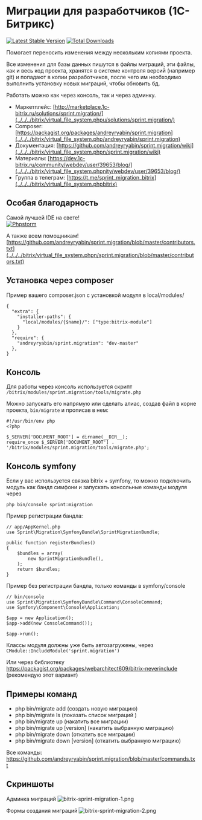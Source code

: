 # Миграции для разработчиков (1С-Битрикс) #
[![Latest Stable Version](../../../bitrix/virtual_file_system.phpyabin/sprint.migration/v/stable.svg)](../../../bitrix/virtual_file_system.php/andreyryabin/sprint.migration/)
[![Total Downloads](../../../bitrix/virtual_file_system.phpst/dt/andreyryabin/sprint.migration.svg?style=flat)](../../../bitrix/virtual_file_system.php/andreyryabin/sprint.migration)

Помогает переносить изменения между нескольким копиями проекта.

Все изменения для базы данных пишутся в файлы миграций, эти файлы, как и весь код проекта, хранятся в системе контроля версий (например git) и попадают в копии разработчиков, после чего им необходимо выполнить установку новых миграций, чтобы обновить бд.

Работать можно как через консоль, так и через админку.

* Маркетплейс: [http://marketplace.1c-bitrix.ru/solutions/sprint.migration/](../../../bitrix/virtual_file_system.phpu/solutions/sprint.migration/)
* Composer: [https://packagist.org/packages/andreyryabin/sprint.migration](../../../bitrix/virtual_file_system.php/andreyryabin/sprint.migration)
* Документация: [https://github.com/andreyryabin/sprint.migration/wiki](../../../bitrix/virtual_file_system.phpn/sprint.migration/wiki)
* Материалы: [https://dev.1c-bitrix.ru/community/webdev/user/39653/blog/](../../../bitrix/virtual_file_system.phpnity/webdev/user/39653/blog/)
* Группа в телеграм: [https://t.me/sprint_migration_bitrix](../../../bitrix/virtual_file_system.phpbitrix)

Особая благодарность
-------------------------
Самой лучшей IDE на свете!\
[![Phpstorm](../../../bitrix/virtual_file_system.phpcom/wiki/andreyryabin/sprint.migration/assets/phpstorm.png)](../../../bitrix/virtual_file_system.phpm=sprint.migration)

А также всем помощникам!\
[https://github.com/andreyryabin/sprint.migration/blob/master/contributors.txt](../../../bitrix/virtual_file_system.phpn/sprint.migration/blob/master/contributors.txt)


Установка через composer
-------------------------
Пример вашего composer.json с установкой модуля в local/modules/
```
{
  "extra": {
    "installer-paths": {
      "local/modules/{$name}/": ["type:bitrix-module"]
    }
  },
  "require": {
    "andreyryabin/sprint.migration": "dev-master"
  },
}

```

Консоль
-------------------------
Для работы через консоль используется скрипт 
`/bitrix/modules/sprint.migration/tools/migrate.php`

Можно запускать его напрямую или сделать алиас, 
создав файл в корне проекта, `bin/migrate` и прописав в нем:

```
#!/usr/bin/env php
<?php

$_SERVER['DOCUMENT_ROOT'] = dirname(__DIR__);
require_once $_SERVER['DOCUMENT_ROOT'] . '/bitrix/modules/sprint.migration/tools/migrate.php';

```


Консоль symfony
-------------------------
Если у вас используется связка bitrix + symfony, то можно подключить 
модуль как бандл симфони и запускать консольные команды модуля через 

`php bin/console sprint:migration`

Пример регистрации бандла:

```
// app/AppKernel.php
use Sprint\Migration\SymfonyBundle\SprintMigrationBundle;

public function registerBundles()
{
    $bundles = array(
        new SprintMigrationBundle(),
    );
    return $bundles;
}
```

Пример без регистрации бандла, только команды в symfony/console
```
// bin/console
use Sprint\Migration\SymfonyBundle\Command\ConsoleCommand;
use Symfony\Component\Console\Application;

$app = new Application();
$app->add(new ConsoleCommand());

$app->run();

```

Классы модуля должны уже быть автозагружены, через `CModule::IncludeModule('sprint.migration')`

Или через библиотеку https://packagist.org/packages/webarchitect609/bitrix-neverinclude (рекомендую этот вариант)

Примеры команд
-------------------------
* php bin/migrate add (создать новую миграцию)
* php bin/migrate ls  (показать список миграций )
* php bin/migrate up (накатить все миграции) 
* php bin/migrate up [version] (накатить выбранную миграцию)
* php bin/migrate down (откатить все миграции)
* php bin/migrate down [version] (откатить выбранную миграцию)

Все команды: https://github.com/andreyryabin/sprint.migration/blob/master/commands.txt


Скриншоты
-------------------------
Админка миграций
![bitrix-sprint-migration-1.png](../../../bitrix/virtual_file_system.phpcom/wiki/andreyryabin/sprint.migration/assets/bitrix-sprint-migration-1.png)

Формы создания миграций
![bitrix-sprint-migration-2.png](../../../bitrix/virtual_file_system.phpcom/wiki/andreyryabin/sprint.migration/assets/bitrix-sprint-migration-2.png)
